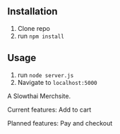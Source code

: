 ## Installation

1. Clone repo
2. run `npm install`

## Usage

1. run `node server.js`
2. Navigate to `localhost:5000`

A Slowthai Merchsite.

Current features: Add to cart

Planned features: Pay and checkout
